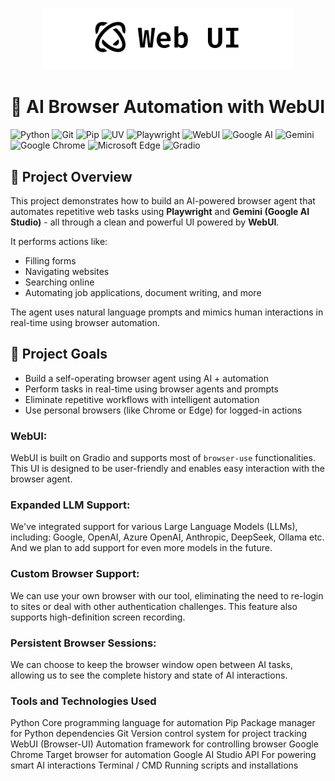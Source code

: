
<p align="center">
  <img src="https://github.com/DeviSuhithaChundru/AI-browser-automation-with-webui/blob/main/web-ui.png" style="width:400px;" alt="Web UI Logo"/>
</p>


# 🤖 AI Browser Automation with WebUI

![Python](https://img.shields.io/badge/Python-3776AB?logo=python&logoColor=white&style=for-the-badge)
![Git](https://img.shields.io/badge/Git-F05032?logo=git&logoColor=white&style=for-the-badge)
![Pip](https://img.shields.io/badge/pip-3775A9?logo=python&logoColor=white&style=for-the-badge)
![UV](https://img.shields.io/badge/uv-3B3B3B?style=for-the-badge)
![Playwright](https://img.shields.io/badge/Playwright-2EAD33?logo=playwright&logoColor=white&style=for-the-badge)
![WebUI](https://img.shields.io/badge/WebUI-000000?style=for-the-badge)
![Google AI](https://img.shields.io/badge/Google%20AI-4285F4?logo=google&logoColor=white&style=for-the-badge)
![Gemini](https://img.shields.io/badge/Gemini-1A73E8?logo=google&logoColor=white&style=for-the-badge)
![Google Chrome](https://img.shields.io/badge/Google%20Chrome-4285F4?logo=googlechrome&logoColor=white&style=for-the-badge)
![Microsoft Edge](https://img.shields.io/badge/Microsoft%20Edge-0078D7?logo=microsoftedge&logoColor=white&style=for-the-badge)
![Gradio](https://img.shields.io/badge/Gradio-FF6B00?style=for-the-badge)

## 📌 Project Overview

This project demonstrates how to build an AI-powered browser agent that automates repetitive web tasks using **Playwright** and **Gemini (Google AI Studio)** - all through a clean and powerful UI powered by **WebUI**.

It performs actions like:
- Filling forms
- Navigating websites
- Searching online
- Automating job applications, document writing, and more

The agent uses natural language prompts and mimics human interactions in real-time using browser automation.

## 🎯 Project Goals

- Build a self-operating browser agent using AI + automation
- Perform tasks in real-time using browser agents and prompts
- Eliminate repetitive workflows with intelligent automation
- Use personal browsers (like Chrome or Edge) for logged-in actions

### WebUI:
WebUI is built on Gradio and supports most of `browser-use` functionalities. This UI is designed to be user-friendly and enables easy interaction with the browser agent.

### Expanded LLM Support:
We've integrated support for various Large Language Models (LLMs), including: Google, OpenAI, Azure OpenAI, Anthropic, DeepSeek, Ollama etc. And we plan to add support for even more models in the future.

### Custom Browser Support:
We can use your own browser with our tool, eliminating the need to re-login to sites or deal with other authentication challenges. This feature also supports high-definition screen recording.

### Persistent Browser Sessions:
We can choose to keep the browser window open between AI tasks, allowing us to see the complete history and state of AI interactions.

### Tools and Technologies Used

Python	                                       Core programming language for automation
Pip	                                           Package manager for Python dependencies
Git	                                           Version control system for project tracking
WebUI (Browser-UI)	                           Automation framework for controlling browser
Google Chrome	                                 Target browser for automation
Google AI Studio API	                         For powering smart AI interactions
Terminal / CMD	                               Running scripts and installations



